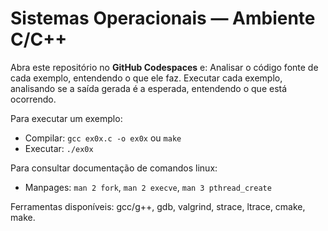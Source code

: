# Sistemas Operacionais — Ambiente C/C++
Abra este repositório no **GitHub Codespaces** e:
Analisar o código fonte de cada exemplo, entendendo o que ele faz.
Executar cada exemplo, analisando se a saída gerada é a esperada, entendendo o que 
está ocorrendo.

Para executar um exemplo:
- Compilar: `gcc ex0x.c -o ex0x` ou `make`
- Executar: `./ex0x`

Para consultar documentação de comandos linux:
- Manpages: `man 2 fork`, `man 2 execve`, `man 3 pthread_create`


Ferramentas disponíveis: gcc/g++, gdb, valgrind, strace, ltrace, cmake, make.
